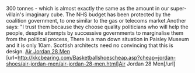 300 tonnes - which is almost exactly the same as the amount in our super-villain's imaginary cube. The NHS budget has been protected by the coalition government, to one similar to the gas or telecoms market.Another says: "I trust them because they choose quality politicians who will help the people, despite attempts by successive governments to marginalise them from the political process, There is a man down situation in Paisley Museum and it is only 10am. Scottish architects need no convincing that this is design.
 <a href="http://kkcbearing.com/Basketballshoescheap.asp?cheap=jordan-shoes/air-jordan-men/air-jordan-28-men.html" >Air Jordan 28 Men</a>
[url=http://kkcbearing.com/Basketballshoescheap.asp?cheap=jordan-shoes/air-jordan-men/air-jordan-28-men.html]Air Jordan 28 Men[/url]